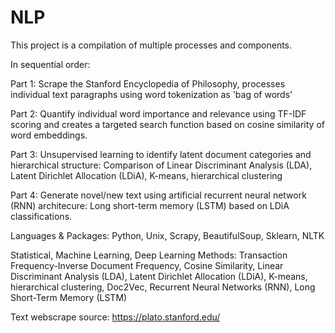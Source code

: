 # NLP

This project is a compilation of multiple processes and components.  

In sequential order:

Part 1: Scrape the Stanford Encyclopedia of Philosophy, processes individual text paragraphs using word tokenization as 'bag of words'

Part 2:  Quantify individual word importance and relevance using TF-IDF scoring and creates a targeted search function based on cosine similarity of word embeddings.

Part 3:  Unsupervised learning to identify latent document categories and hierarchical structure:  Comparison of Linear Discriminant Analysis (LDA), Latent Dirichlet Allocation (LDiA), K-means, hierarchical clustering

Part 4:  Generate novel/new text using artificial recurrent neural network (RNN) architecure:  Long short-term memory (LSTM) based on LDiA classifications.

Languages & Packages: Python, Unix, Scrapy, BeautifulSoup, Sklearn, NLTK

Statistical, Machine Learning, Deep Learning Methods:  Transaction Frequency-Inverse Document Frequency, Cosine Similarity, Linear Discriminant Analysis (LDA), Latent Dirichlet Allocation (LDiA), K-means, hierarchical clustering, Doc2Vec, Recurrent Neural Networks (RNN), Long Short-Term Memory (LSTM)

Text webscrape source:  https://plato.stanford.edu/
